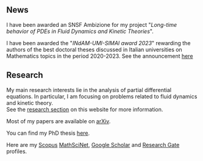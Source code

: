 ## N﻿ews

I﻿ have been awarded an SNSF Ambizione for my project "*Long-time behavior of PDEs in Fluid Dynamics and Kinetic Theories*".

I have been awarded the "*INdAM-UMI-SIMAI award 2023*" rewarding the authors of the best doctoral theses discussed in Italian universities on Mathematics topics in the period 2020-2023. See the announcement [here](https://www.altamatematica.it/blog/2023/11/16/premi-indam-simai-umi-2023/)

## Research

My main research interests lie in the analysis of partial differential equations. In particular, I am focusing on problems related to fluid dynamics and kinetic theory.\
See the [research section](/research/) on this website for more information.

Most of my papers are available on [arXiv](https://arxiv.org/a/0000-0002-6254-2070.html).

You can find my PhD thesis [here](https://iris.gssi.it/handle/20.500.12571/15111#.YAM8auj7RPY).

Here are my [Scopus](https://www.scopus.com/authid/detail.uri?authorId=57211665080) [MathSciNet](https://mathscinet.ams.org/mathscinet/search/author.html?mrauthid=1400737), [Google Scholar](https://scholar.google.com/citations?user=0sJTT28AAAAJ&hl=en) and [Research Gate](https://www.researchgate.net/profile/Michele_Dolce) profiles.